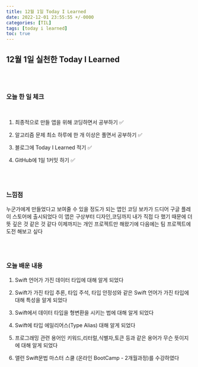```yaml
---
title: 12월 1일 Today I Learned
date: 2022-12-01 23:55:55 +/-0000
categories: [TIL]
tags: [today i learned]
toc: true
---
```


## 12월 1일 실천한 Today I Learned

<br><br>

### 오늘 한 일 체크
<br>

1. 최종적으로 만들 앱을 위해 코딩하면서 공부하기 ✅

2. 알고리즘 문제 최소 하루에 한 개 이상은 풀면서 공부하기 ✅

3. 블로그에 Today I Learned 적기 ✅

4. GitHub에 1일 1커밋 하기 ✅

<br><br>

### 느낌점

누군가에게 만들었다고 보여줄 수 있을 정도가 되는 앱인 코딩 보카가
드디어 구글 플레이 스토어에 출시되었다 이 앱은 구상부터 디자인,코딩까지
내가 직접 다 했기 때문에 더 뜻 깊은 것 같은 것 같다 이제까지는 개인 프로젝트만 해왔기에 다음에는 팀 프로젝트에 도전 해보고 싶다

<br><br>

### 오늘 배운 내용

1. Swift 언어가 가진 데이터 타입에 대해 알게 되었다

1. Swift가 가진 타입 추론, 타입 주석, 타입 안정성와 같은 Swift 언어가 가진 타입에 대해 특성을 알게 되었다

1. Swift에서 데이터 타입을 형변환을 시키는 법에 대해 알게 되었다

1. Swift에 타입 에일리어스(Type Alias) 대해 알게 되었다

1. 프로그래밍 관련 용어인 키워드,리터럴,식별자,토큰 등과 같은 용어가 무슨 뜻이지에 대해 알게 되었다

1. 앨런 Swift문법 마스터 스쿨 (온라인 BootCamp - 2개월과정)를 수강하였다